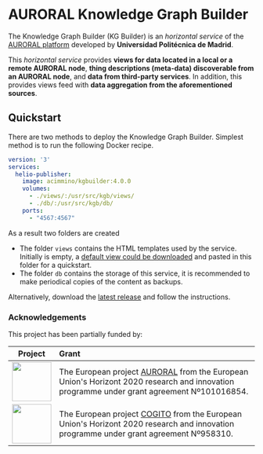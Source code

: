 
# AURORAL Knowledge Graph Builder

The Knowledge Graph Builder (KG Builder) is an *horizontal service* of the [AURORAL platform](https://www.auroral.eu/#/) developed by **Universidad Politécnica de Madrid**.

This *horizontal service* provides **views for data located in a local or a remote AURORAL node**, **thing descriptions (meta-data) discoverable from an AURORAL node**, and **data from third-party services**. In addition, this provides views feed with  **data aggregation from the aforementioned sources**.


## Quickstart

There are two methods to deploy the Knowledge Graph Builder. Simplest method is to run the following Docker recipe. 

````yml
version: '3'
services:
  helio-publisher:
    image: acimmino/kgbuilder:4.0.0
    volumes: 
      - ./views/:/usr/src/kgb/views/
      - ./db/:/usr/src/kgb/db/
    ports:
      - "4567:4567"
````
As a result two folders are created
 * The folder `views` contains the HTML templates used by the service. Initially is empty, a [default view could be downloaded]() and pasted in this folder for a quickstart.
 * The folder `db`  contains the storage of this service, it is recommended to make periodical copies of the content as backups.

Alternatively, download the [latest release](https://github.com/AuroralH2020/kg-builder/releases) and follow the instructions. 

### Acknowledgements
This project has been partially funded by:

 | Project       | Grant |
 |   :---:      |      :---      |
 | <img src="https://github.com/helio-ecosystem/helio-ecosystem/assets/4105186/c9081c01-69ed-4ba3-aa1a-fddbaaee19c1" height="80"/>   | The European project [AURORAL](https://www.auroral.eu/) from the European Union's Horizont 2020 research and innovation programme under grant agreement Nº101016854. |
 | <img src="https://github.com/helio-ecosystem/helio-ecosystem/assets/4105186/f1cde449-266f-45f4-a5da-e9c6006f5f3f" height="80"/>  | The European project [COGITO](https://cogito-project.eu/) from the European Union's Horizont 2020 research and innovation programme under grant agreement Nº958310. |





